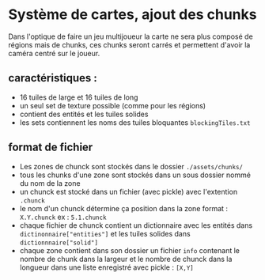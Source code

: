 # Système de cartes, ajout des chunks
Dans l'optique de faire un jeu multijoueur la carte ne sera plus composé de régions mais de chunks, ces chunks seront carrés et permettent d'avoir la caméra centré sur le joueur.

## caractéristiques :
- 16 tuiles de large et 16 tuiles de long
- un seul set de texture possible (comme pour les régions)
- contient des entités et les tuiles solides
- les sets contiennent les noms des tuiles bloquantes `blockingTiles.txt`

## format de fichier
- Les zones de chunck sont stockés dans le dossier `./assets/chunks/`
- tous les chunks d'une zone sont stockés dans un sous dossier nommé du nom de la zone
- un chunck est stocké dans un fichier (avec pickle) avec l'extention `.chunck`
- le nom d'un chunck détermine ça position dans la zone format : `X.Y.chunck` ex : `5.1.chunck`
- chaque fichier de chunck contient un dictionnaire avec les entités dans `dictinonnaire["entities"]` et les tuiles solides dans `dictionnnaire["solid"]`
- chaque zone contient dans son dossier un fichier `info` contenant le nombre de chunk dans la largeur et le nombre de chunck dans la longueur dans une liste enregistré avec pickle : `[X,Y]`

